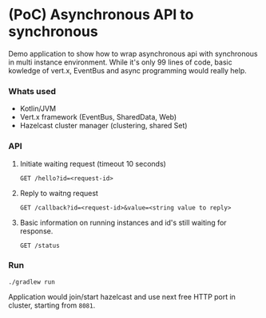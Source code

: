 # (PoC) Asynchronous API to synchronous

Demo application to show how to wrap asynchronous api with synchronous in multi instance environment. While it's only 99 lines of code, basic kowledge of vert.x, EventBus and async programming would really help.



### Whats used

- Kotlin/JVM
- Vert.x framework (EventBus, SharedData, Web)
- Hazelcast cluster manager (clustering, shared Set)



### API

1. Initiate waiting request (timeout 10 seconds)

   ```
   GET /hello?id=<request-id>
   ```

2. Reply to waitng request

   ```
   GET /callback?id=<request-id>&value=<string value to reply>
   ```

3. Basic information on running instances and id's still waiting for response. 

   ```
   GET /status
   ```



### Run

```
./gradlew run
```

Application would join/start hazelcast and use next free HTTP port in cluster, starting from `8081`. 

